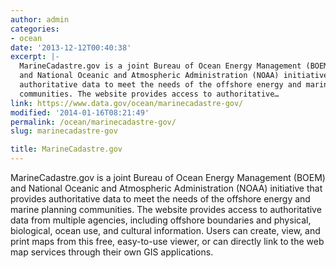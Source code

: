 ```yaml
---
author: admin
categories:
- ocean
date: '2013-12-12T00:40:38'
excerpt: |-
  MarineCadastre.gov is a joint Bureau of Ocean Energy Management (BOEM)
  and National Oceanic and Atmospheric Administration (NOAA) initiative that provides
  authoritative data to meet the needs of the offshore energy and marine planning
  communities. The website provides access to authoritative…
link: https://www.data.gov/ocean/marinecadastre-gov/
modified: '2014-01-16T08:21:49'
permalink: /ocean/marinecadastre-gov/
slug: marinecadastre-gov

title: MarineCadastre.gov
---
```


MarineCadastre.gov is a joint Bureau of Ocean Energy Management (BOEM) and National Oceanic and Atmospheric Administration (NOAA) initiative that provides authoritative data to meet the needs of the offshore energy and marine planning communities. The website provides access to authoritative data from multiple agencies, including offshore boundaries and physical, biological, ocean use, and cultural information. Users can create, view, and print maps from this free, easy-to-use viewer, or can directly link to the web map services through their own GIS applications.

